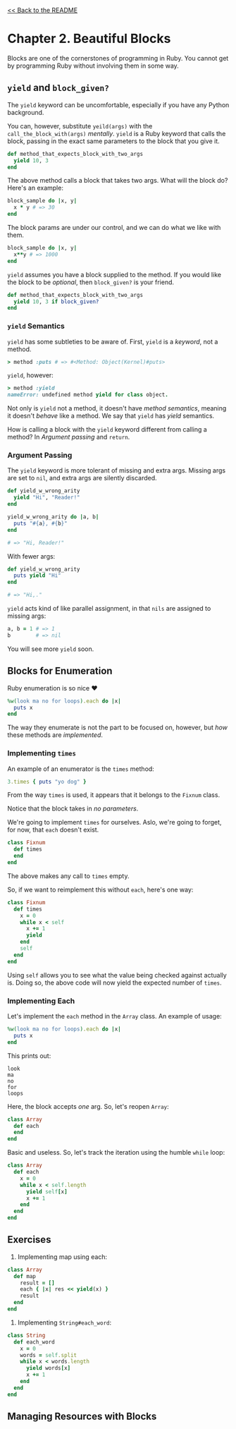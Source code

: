 [&lt;&lt; Back to the README](README.md)

# Chapter 2. Beautiful Blocks

Blocks are one of the cornerstones of programming in Ruby. You cannot get by
programming Ruby without involving them in some way.

## `yield` and `block_given?`

The `yield` keyword can be uncomfortable, especially if you have any Python
background.

You can, however, substitute `yeild(args)` with the `call_the_block_with(args)`
_mentally_. `yield` is a Ruby keyword that calls the block, passing in the
exact same parameters to the block that you give it.


```ruby
def method_that_expects_block_with_two_args
  yield 10, 3
end
```

The above method calls a block that takes two args. What will the block do?
Here's an example:

```ruby
block_sample do |x, y|
  x * y # => 30
end
```

The block params are under our control, and we can do what we like with them.


```ruby
block_sample do |x, y|
  x**y # => 1000
end
```

`yield` assumes you have a block supplied to the method. If you would like the
block to be _optional_, then `block_given?` is your friend.


```ruby
def method_that_expects_block_with_two_args
  yield 10, 3 if block_given?
end
```

### `yield` Semantics

`yield` has some subtleties to be aware of. First, `yield` is a _keyword_, not
a method.


```ruby
> method :puts # => #<Method: Object(Kernel)#puts>
```

`yield`, however:


```ruby
> method :yield
nameError: undefined method yield for class object.
```

Not only is `yield` not a method, it doesn't have _method semantics_, meaning
it doesn't _behave_ like a method. We say that `yield` has _yield_ semantics.

How is calling a block with the `yield` keyword different from calling a
method? In _Argument passing_ and `return`.

### Argument Passing

The `yield` keyword is more tolerant of missing and extra args. Missing args
are set to `nil`, and extra args are silently discarded.


```ruby
def yield_w_wrong_arity
  yield "Hi", "Reader!"
end

yield_w_wrong_arity do |a, b|
  puts "#{a}, #{b}"
end

# => "Hi, Reader!"
```

With fewer args:


```ruby
def yield_w_wrong_arity
  puts yield "Hi"
end

# => "Hi,."
```

`yield` acts kind of like parallel assignment, in that `nils` are assigned to
missing args:


```ruby
a, b = 1 # => 1
b        # => nil
```

You will see more `yield` soon.

## Blocks for Enumeration

Ruby enumeration is so nice :heart:


```ruby
%w(look ma no for loops).each do |x|
  puts x
end
```

The way they enumerate is not the part to be focused on, however, but _how_
these methods are _implemented_.

### Implementing `times`

An example of an enumerator is the `times` method:


```ruby
3.times { puts "yo dog" }
```

From the way `times` is used, it appears that it belongs to the `Fixnum` class.

Notice that the block takes in _no parameters_.

We're going to implement `times` for ourselves. Aslo, we're going to forget,
for now, that `each` doesn't exist.


```ruby
class Fixnum
  def times
  end
end
```

The above makes any call to `times` empty.

So, if we want to reimplement this without `each`, here's one way:


```ruby
class Fixnum
  def times
    x = 0
    while x < self
      x += 1
      yield
    end
    self
  end
end
```

Using `self` allows you to see what the value being checked against actually
is. Doing so, the above code will now yield the expected number of `times`.

### Implementing Each

Let's implement the `each` method in the `Array` class. An example of usage:


```ruby
%w(look ma no for loops).each do |x|
  puts x
end
```

This prints out:

```
look
ma
no
for
loops
```

Here, the block accepts _one_ arg. So, let's reopen `Array`:


```ruby
class Array
  def each
  end
end
```

Basic and useless. So, let's track the iteration using the humble `while` loop:


```ruby
class Array
  def each
    x = 0
    while x < self.length
      yield self[x]
      x += 1
    end
  end
end
```


## Exercises

1. Implementing map using each:


```ruby
class Array
  def map
    result = []
    each { |x| res << yield(x) }
    result
  end
end
```

1. Implementing `String#each_word`:


```ruby
class String
  def each_word
    x = 0
    words = self.split
    while x < words.length
      yield words[x]
      x += 1
    end
  end
end
```

## Managing Resources with Blocks
